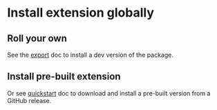 # Install extension globally


## Roll your own

See the [export](/docs/export.md) doc to install a dev version of the package.


## Install pre-built extension

Or see [quickstart](/docs/quickstart.md) doc to download and install a pre-built version from a GitHub release.
